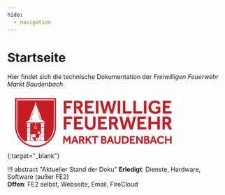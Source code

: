 ```yaml
---
hide:
  - navigation
---
```


# Startseite

Hier findet sich die technische Dokumentation der *Freiwilligen Feuerwehr Markt Baudenbach*.


[![Alt-Text](assets/logo_rot.png)](https://www.ffw-baudenbach.de){:target="_blank"}

!!! abstract "Aktueller Stand der Doku"
    **Erledigt**: Dienste, Hardware, Software (außer FE2)  
    **Offen**: FE2 selbst, Webseite, Email, FireCloud